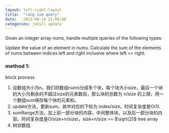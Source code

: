 ```yaml
---
layout: left-right-layout
title:  "rang sum query"
date:   2023-09-14 21:00:00
categories: jekyll update
---
```

Given an integer array nums, handle multiple queries of the following types:

Update the value of an element in nums.
Calculate the sum of the elements of nums between indices left and right inclusive where left <= right.

### method 1:
block process 
1. 设数组大小为n，我们将数组nums分成多个块，每个块大小size，最后一个块的大小为剩余的不超过size的元素数目，那么块的总数为 n/size 的上限，用一个数组sum保存每个块的元素和。
2. update方法，更新sum，其中对应的下标为 index/size。时间复杂度是O(1).
3. sumRange方法，加上前一部分块的内容，中间整体块，以及后一部分块的内容。时间复杂度是O(size+n/size)，size+n/size >=  $\sqrt{2}$
tree array
1. 树状数组
```

```